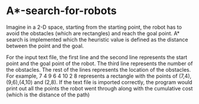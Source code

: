 # A*-search-for-robots

Imagine in a 2-D space, starting from the starting point, the robot has to avoid the obstacles (which are rectangles) and reach the goal point.
A* search is implemented which the heuristic value is defined as the distance between the point and the goal.

For the input text file, the first line and the second line represents the start point and the goal point of the robot. The third line represents the number of the obstacles.
The rest of the lines represents the location of the obstacles. 
For example, 7 4 9 6 4 10 2 8 represents a rectangle with the points of (7,4),(9,6),(4,10) and (2,8).
If the text file is imported correctly, the program would print out all the points the robot went through along with the cumulative cost (which is the distance of the path)
